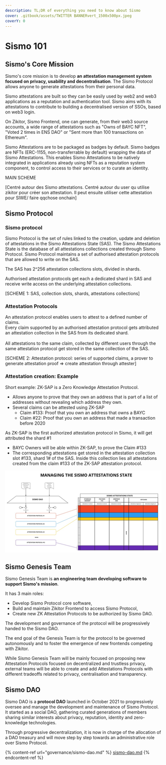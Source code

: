 ```yaml
---
description: TL;DR of everything you need to know about Sismo
cover: .gitbook/assets/TWITTER BANNERvert_1500x500px.jpeg
coverY: 0
---
```


# Sismo 101

## Sismo's Core Mission

Sismo's core mission is to develop **an attestation management system focused on privacy, usability and decentralisation**. The Sismo Protocol allows anyone to generate attestations from their personal data.&#x20;

Sismo attestations are built so they can be easily used by web2 and web3 applications as a reputation and authentication tool. Sismo aims with its attestations to contribute to building a decentralised version of SSOs, based on web3 login.

On Zikitor, Sismo Frontend, one can generate, from their web3 source accounts, a wide range of attestations such as "Owns of BAYC NFT", "Voted 2 times in ENS DAO" or "Sent more than 100 transactions on Ethereum".

Sismo Attestations are to be packaged as badges by default. Sismo badges are NFTs (ERC-1155, non-transferrable by default) wrapping the data of Sismo Attestations. This enables Sismo Attestations to be natively integrated in applications already using NFTs as a reputation system component, to control access to their services or to curate an identity.

MAIN SCHEME

\[Centré autour des Sismo attestations. Centré autour du user qu utilise zikitor pour créer son attestation. Il peut ensuite utiliser cette attestation pour SIWE/ faire qqchose onchain]

## Sismo Protocol

### Sismo protocol

Sismo Protocol is the set of rules linked to the creation, update and deletion of attestations in the Sismo Attestations State (SAS). The Sismo Attestations State is the database of all attestations collections created through Sismo Protocol. Sismo Protocol maintains a set of authorised attestation protocols that are allowed to write on the SAS.&#x20;

The SAS has 2^256 attestation collections slots, divided in shards.&#x20;

Authorised attestation protocols get each a dedicated shard in SAS and receive write access on the underlying attestation collections.

\[SCHEME 1: SAS, collection slots, shards, attestations collections]

### Attestation Protocols

An attestation protocol enables users to attest to a defined number of claims. \
Every claim supported by an authorised attestation protocol gets attributed an attestation collection in the SAS from its dedicated shard.\
\
All attestations to the same claim, collected by different users through the same attestation protocol get stored in the same collection of the SAS.

\[SCHEME 2: Attestation protocol: series of supported claims, a prover to generate attestation proof => create attestation through attester]

### Attestation creation: Example

Short example: ZK-SAP is a Zero Knowledge Attestation Protocol.

* Allows anyone to prove that they own an address that is part of a list of addresses without revealing which address they own.
* Several claims can be attested using ZK-SAP
  * Claim #133: Proof that you own an address that owns a BAYC
  * Claim #22: Proof that you own an address that made a transaction before 2020

As ZK-SAP is the first authorized attestation protocol in Sismo, it will get attributed the shard #1

* BAYC Owners will be able within ZK-SAP, to prove the Claim #133
* The corresponding attestations get stored in the attestation collection slot #133, shard 1# of the SAS. Inside this collection lies all attestations created from the claim #133 of the ZK-SAP attestation protocol.



![Sismo Protocol](.gitbook/assets/SAS.jpeg)

## Sismo Genesis Team

Sismo Genesis Team is **an engineering team developing software to support Sismo's mission**.&#x20;

It has 3 main roles:

* Develop Sismo Protocol core software,
* Build and maintain Zikitor Frontend to access Sismo Protocol,
* Create new ZK Attestation Protocols to be authorized by Sismo DAO.

The development and governance of the protocol will be progressively handed to the Sismo DAO.

The end goal of the Genesis Team is for the protocol to be governed autonomously and to foster the emergence of new frontends competing with Zikitor.

While Sismo Genesis Team will be mainly focused on proposing new Attestation Protocols focused on decentralized and trustless privacy, external teams will be able to create and add Attestations Protocols with different tradeoffs related to privacy, centralisation and transparency.

## Sismo DAO

Sismo DAO is a **protocol DAO** launched in October 2021 to progressively oversee and manage the development and maintenance of Sismo Protocol. It started as a social DAO, gathering curated generations of members sharing similar interests about privacy, reputation, identity and zero-knowledge technologies.&#x20;

Through progressive decentralization, it is now in charge of the allocation of a DAO treasury and will move step by step towards an administrative role over Sismo Protocol.

{% content-ref url="governance/sismo-dao.md" %}
[sismo-dao.md](governance/sismo-dao.md)
{% endcontent-ref %}

